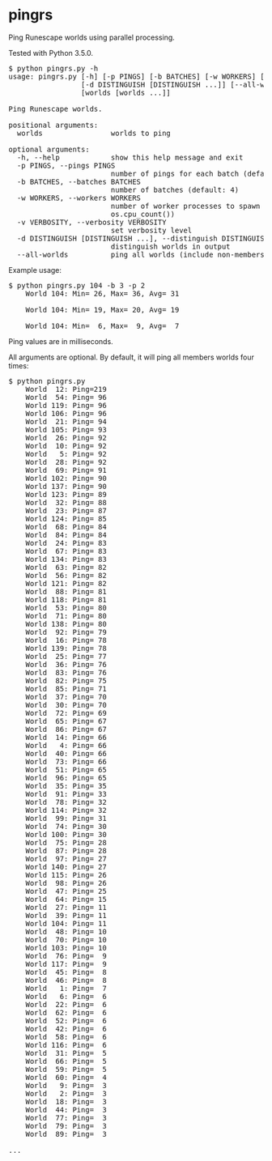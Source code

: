 # pingrs
Ping Runescape worlds using parallel processing.

Tested with Python 3.5.0.

<pre>
$ python pingrs.py -h
usage: pingrs.py [-h] [-p PINGS] [-b BATCHES] [-w WORKERS] [-v VERBOSITY]
                 [-d DISTINGUISH [DISTINGUISH ...]] [--all-worlds]
                 [worlds [worlds ...]]

Ping Runescape worlds.

positional arguments:
  worlds                worlds to ping

optional arguments:
  -h, --help            show this help message and exit
  -p PINGS, --pings PINGS
                        number of pings for each batch (default: 1)
  -b BATCHES, --batches BATCHES
                        number of batches (default: 4)
  -w WORKERS, --workers WORKERS
                        number of worker processes to spawn (default:
                        os.cpu_count())
  -v VERBOSITY, --verbosity VERBOSITY
                        set verbosity level
  -d DISTINGUISH [DISTINGUISH ...], --distinguish DISTINGUISH [DISTINGUISH ...]
                        distinguish worlds in output
  --all-worlds          ping all worlds (include non-members)
</pre>

Example usage:
<pre>
$ python pingrs.py 104 -b 3 -p 2
    World 104: Min= 26, Max= 36, Avg= 31

    World 104: Min= 19, Max= 20, Avg= 19

    World 104: Min=  6, Max=  9, Avg=  7
</pre>

Ping values are in milliseconds.

All arguments are optional. By default, it will ping all members worlds four times:

<pre>
$ python pingrs.py
    World  12: Ping=219
    World  54: Ping= 96
    World 119: Ping= 96
    World 106: Ping= 96
    World  21: Ping= 94
    World 105: Ping= 93
    World  26: Ping= 92
    World  10: Ping= 92
    World   5: Ping= 92
    World  28: Ping= 92
    World  69: Ping= 91
    World 102: Ping= 90
    World 137: Ping= 90
    World 123: Ping= 89
    World  32: Ping= 88
    World  23: Ping= 87
    World 124: Ping= 85
    World  68: Ping= 84
    World  84: Ping= 84
    World  24: Ping= 83
    World  67: Ping= 83
    World 134: Ping= 83
    World  63: Ping= 82
    World  56: Ping= 82
    World 121: Ping= 82
    World  88: Ping= 81
    World 118: Ping= 81
    World  53: Ping= 80
    World  71: Ping= 80
    World 138: Ping= 80
    World  92: Ping= 79
    World  16: Ping= 78
    World 139: Ping= 78
    World  25: Ping= 77
    World  36: Ping= 76
    World  83: Ping= 76
    World  82: Ping= 75
    World  85: Ping= 71
    World  37: Ping= 70
    World  30: Ping= 70
    World  72: Ping= 69
    World  65: Ping= 67
    World  86: Ping= 67
    World  14: Ping= 66
    World   4: Ping= 66
    World  40: Ping= 66
    World  73: Ping= 66
    World  51: Ping= 65
    World  96: Ping= 65
    World  35: Ping= 35
    World  91: Ping= 33
    World  78: Ping= 32
    World 114: Ping= 32
    World  99: Ping= 31
    World  74: Ping= 30
    World 100: Ping= 30
    World  75: Ping= 28
    World  87: Ping= 28
    World  97: Ping= 27
    World 140: Ping= 27
    World 115: Ping= 26
    World  98: Ping= 26
    World  47: Ping= 25
    World  64: Ping= 15
    World  27: Ping= 11
    World  39: Ping= 11
    World 104: Ping= 11
    World  48: Ping= 10
    World  70: Ping= 10
    World 103: Ping= 10
    World  76: Ping=  9
    World 117: Ping=  9
    World  45: Ping=  8
    World  46: Ping=  8
    World   1: Ping=  7
    World   6: Ping=  6
    World  22: Ping=  6
    World  62: Ping=  6
    World  52: Ping=  6
    World  42: Ping=  6
    World  58: Ping=  6
    World 116: Ping=  6
    World  31: Ping=  5
    World  66: Ping=  5
    World  59: Ping=  5
    World  60: Ping=  4
    World   9: Ping=  3
    World   2: Ping=  3
    World  18: Ping=  3
    World  44: Ping=  3
    World  77: Ping=  3
    World  79: Ping=  3
    World  89: Ping=  3

...
</pre>